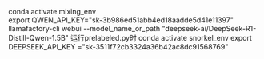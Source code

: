 conda activate mixing_env  
export QWEN_API_KEY="sk-3b986ed51abb4ed18aadde5d41e11397"
llamafactory-cli webui --model_name_or_path "deepseek-ai/DeepSeek-R1-Distill-Qwen-1.5B"
运行prelabeled.py时 
conda activate snorkel_env
export DEEPSEEK_API_KEY ="sk-3511f72cb3324a36b42ac8dc91568769"
